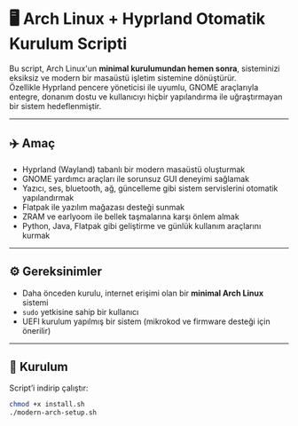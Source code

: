 # 🖥️ Arch Linux + Hyprland Otomatik Kurulum Scripti

Bu script, Arch Linux'un **minimal kurulumundan hemen sonra**, sisteminizi eksiksiz ve modern bir masaüstü işletim sistemine dönüştürür.  
Özellikle Hyprland pencere yöneticisi ile uyumlu, GNOME araçlarıyla entegre, donanım dostu ve kullanıcıyı hiçbir yapılandırma ile uğraştırmayan bir sistem hedeflenmiştir.

---

## ✈️ Amaç

- Hyprland (Wayland) tabanlı bir modern masaüstü oluşturmak  
- GNOME yardımcı araçları ile sorunsuz GUI deneyimi sağlamak  
- Yazıcı, ses, bluetooth, ağ, güncelleme gibi sistem servislerini otomatik yapılandırmak  
- Flatpak ile yazılım mağazası desteği sunmak  
- ZRAM ve earlyoom ile bellek taşmalarına karşı önlem almak  
- Python, Java, Flatpak gibi geliştirme ve günlük kullanım araçlarını kurmak

---

## ⚙️ Gereksinimler

- Daha önceden kurulu, internet erişimi olan bir **minimal Arch Linux** sistemi  
- `sudo` yetkisine sahip bir kullanıcı  
- UEFI kurulum yapılmış bir sistem (mikrokod ve firmware desteği için önerilir)  

---

## 🔧 Kurulum

Script’i indirip çalıştır:

```bash
chmod +x install.sh
./modern-arch-setup.sh
